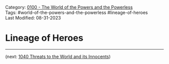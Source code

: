 Category: [0100 - The World of the Powers and the Powerless](0100%20-%20The%20World%20of%20the%20Powers%20and%20the%20Powerless.md)  
Tags: #world-of-the-powers-and-the-powerless #lineage-of-heroes  
Last Modified: 08-31-2023  
# Lineage of Heroes

****

(next: [1040 Threats to the World and its Innocents](1040%20Threats%20to%20the%20World%20and%20its%20Innocents.md))